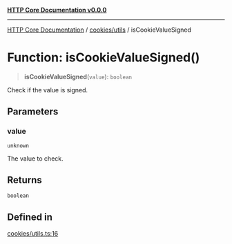 [**HTTP Core Documentation v0.0.0**](../../../README.md)

***

[HTTP Core Documentation](../../../modules.md) / [cookies/utils](../README.md) / isCookieValueSigned

# Function: isCookieValueSigned()

> **isCookieValueSigned**(`value`): `boolean`

Check if the value is signed.

## Parameters

### value

`unknown`

The value to check.

## Returns

`boolean`

## Defined in

[cookies/utils.ts:16](https://github.com/stonemjs/http-core/blob/89981cacc9858cf786fba9df03b328b6b56a5b75/src/cookies/utils.ts#L16)
